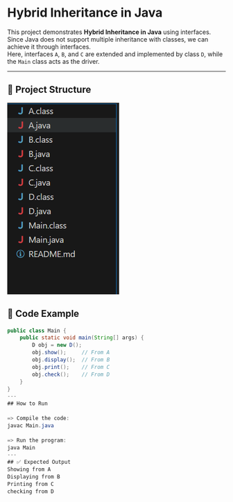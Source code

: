 # Hybrid Inheritance in Java

This project demonstrates **Hybrid Inheritance in Java** using interfaces.  
Since Java does not support multiple inheritance with classes, we can achieve it through interfaces.  
Here, interfaces `A`, `B`, and `C` are extended and implemented by class `D`, while the `Main` class acts as the driver.

---

## 📂 Project Structure

![alt text](image.png)

## 📝 Code Example
```java
public class Main {
    public static void main(String[] args) {
        D obj = new D();
        obj.show();     // From A
        obj.display();  // From B
        obj.print();    // From C
        obj.check();    // From D
    }
}
---
## How to Run

=> Compile the code:
javac Main.java

=> Run the program:
java Main
---
## ✅ Expected Output
Showing from A
Displaying from B
Printing from C
checking from D

